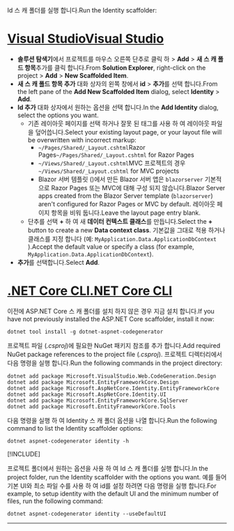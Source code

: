 <span data-ttu-id="7fece-101">Id 스 캐 폴더를 실행 합니다.</span><span class="sxs-lookup"><span data-stu-id="7fece-101">Run the Identity scaffolder:</span></span>

# <a name="visual-studio"></a>[<span data-ttu-id="7fece-102">Visual Studio</span><span class="sxs-lookup"><span data-stu-id="7fece-102">Visual Studio</span></span>](#tab/visual-studio)

* <span data-ttu-id="7fece-103">**솔루션 탐색기**에서 프로젝트를 마우스 오른쪽 단추로 클릭 하 > **Add**  >  **새 스 캐 폴드 항목**추가를 클릭 합니다.</span><span class="sxs-lookup"><span data-stu-id="7fece-103">From **Solution Explorer**, right-click on the project > **Add** > **New Scaffolded Item**.</span></span>
* <span data-ttu-id="7fece-104">**새 스 캐 폴드 항목 추가** 대화 상자의 왼쪽 창에서 **id**  >  **추가**를 선택 합니다.</span><span class="sxs-lookup"><span data-stu-id="7fece-104">From the left pane of the **Add New Scaffolded Item** dialog, select **Identity** > **Add**.</span></span>
* <span data-ttu-id="7fece-105">**Id 추가** 대화 상자에서 원하는 옵션을 선택 합니다.</span><span class="sxs-lookup"><span data-stu-id="7fece-105">In the **Add Identity** dialog, select the options you want.</span></span>
  * <span data-ttu-id="7fece-106">기존 레이아웃 페이지를 선택 하거나 잘못 된 태그를 사용 하 여 레이아웃 파일을 덮어씁니다.</span><span class="sxs-lookup"><span data-stu-id="7fece-106">Select your existing layout page, or your layout file will be overwritten with incorrect markup:</span></span>
    * <span data-ttu-id="7fece-107">`~/Pages/Shared/_Layout.cshtml`Razor Pages</span><span class="sxs-lookup"><span data-stu-id="7fece-107">`~/Pages/Shared/_Layout.cshtml` for Razor Pages</span></span>
    * <span data-ttu-id="7fece-108">`~/Views/Shared/_Layout.cshtml`MVC 프로젝트의 경우</span><span class="sxs-lookup"><span data-stu-id="7fece-108">`~/Views/Shared/_Layout.cshtml` for MVC projects</span></span>
    * <span data-ttu-id="7fece-109">Blazor 서버 템플릿 ()에서 만든 Blazor 서버 앱은 `blazorserver` 기본적으로 Razor Pages 또는 MVC에 대해 구성 되지 않습니다.</span><span class="sxs-lookup"><span data-stu-id="7fece-109">Blazor Server apps created from the Blazor Server template (`blazorserver`) aren't configured for Razor Pages or MVC by default.</span></span> <span data-ttu-id="7fece-110">레이아웃 페이지 항목을 비워 둡니다.</span><span class="sxs-lookup"><span data-stu-id="7fece-110">Leave the layout page entry blank.</span></span>
  * <span data-ttu-id="7fece-111">단추를 선택 **+** 하 여 새 **데이터 컨텍스트 클래스**를 만듭니다.</span><span class="sxs-lookup"><span data-stu-id="7fece-111">Select the **+** button to create a new **Data context class**.</span></span> <span data-ttu-id="7fece-112">기본값을 그대로 적용 하거나 클래스를 지정 합니다 (예: `MyApplication.Data.ApplicationDbContext` ).</span><span class="sxs-lookup"><span data-stu-id="7fece-112">Accept the default value or specify a class (for example, `MyApplication.Data.ApplicationDbContext`).</span></span>
* <span data-ttu-id="7fece-113">**추가**를 선택합니다.</span><span class="sxs-lookup"><span data-stu-id="7fece-113">Select **Add**.</span></span>

# <a name="net-core-cli"></a>[<span data-ttu-id="7fece-114">.NET Core CLI</span><span class="sxs-lookup"><span data-stu-id="7fece-114">.NET Core CLI</span></span>](#tab/netcore-cli)

<span data-ttu-id="7fece-115">이전에 ASP.NET Core 스 캐 폴더를 설치 하지 않은 경우 지금 설치 합니다.</span><span class="sxs-lookup"><span data-stu-id="7fece-115">If you have not previously installed the ASP.NET Core scaffolder, install it now:</span></span>

```dotnetcli
dotnet tool install -g dotnet-aspnet-codegenerator
```

<span data-ttu-id="7fece-116">프로젝트 파일 (*.csproj*)에 필요한 NuGet 패키지 참조를 추가 합니다.</span><span class="sxs-lookup"><span data-stu-id="7fece-116">Add required NuGet package references to the project file (*.csproj*).</span></span> <span data-ttu-id="7fece-117">프로젝트 디렉터리에서 다음 명령을 실행 합니다.</span><span class="sxs-lookup"><span data-stu-id="7fece-117">Run the following commands in the project directory:</span></span>

```dotnetcli
dotnet add package Microsoft.VisualStudio.Web.CodeGeneration.Design
dotnet add package Microsoft.EntityFrameworkCore.Design
dotnet add package Microsoft.AspNetCore.Identity.EntityFrameworkCore
dotnet add package Microsoft.AspNetCore.Identity.UI
dotnet add package Microsoft.EntityFrameworkCore.SqlServer
dotnet add package Microsoft.EntityFrameworkCore.Tools
```

<span data-ttu-id="7fece-118">다음 명령을 실행 하 여 Identity 스 캐 폴더 옵션을 나열 합니다.</span><span class="sxs-lookup"><span data-stu-id="7fece-118">Run the following command to list the Identity scaffolder options:</span></span>

```dotnetcli
dotnet aspnet-codegenerator identity -h
```

[!INCLUDE[](~/includes/scaffoldTFM.md)]

<span data-ttu-id="7fece-119">프로젝트 폴더에서 원하는 옵션을 사용 하 여 Id 스 캐 폴더를 실행 합니다.</span><span class="sxs-lookup"><span data-stu-id="7fece-119">In the project folder, run the Identity scaffolder with the options you want.</span></span> <span data-ttu-id="7fece-120">예를 들어 기본 UI와 최소 파일 수를 사용 하 여 id를 설정 하려면 다음 명령을 실행 합니다.</span><span class="sxs-lookup"><span data-stu-id="7fece-120">For example, to setup identity with the default UI and the minimum number of files, run the following command:</span></span>

```dotnetcli
dotnet aspnet-codegenerator identity --useDefaultUI
```

---
